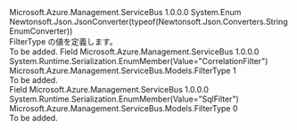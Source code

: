 <Type Name="FilterType" FullName="Microsoft.Azure.Management.ServiceBus.Models.FilterType">
  <TypeSignature Language="C#" Value="public enum FilterType" />
  <TypeSignature Language="ILAsm" Value=".class public auto ansi sealed FilterType extends System.Enum" />
  <TypeSignature Language="DocId" Value="T:Microsoft.Azure.Management.ServiceBus.Models.FilterType" />
  <TypeSignature Language="VB.NET" Value="Public Enum FilterType" />
  <TypeSignature Language="F#" Value="type FilterType = " />
  <AssemblyInfo>
    <AssemblyName>Microsoft.Azure.Management.ServiceBus</AssemblyName>
    <AssemblyVersion>1.0.0.0</AssemblyVersion>
  </AssemblyInfo>
  <Base>
    <BaseTypeName>System.Enum</BaseTypeName>
  </Base>
  <Attributes>
    <Attribute>
      <AttributeName>Newtonsoft.Json.JsonConverter(typeof(Newtonsoft.Json.Converters.StringEnumConverter))</AttributeName>
    </Attribute>
  </Attributes>
  <Docs>
    <summary>
            FilterType の値を定義します。
            </summary>
    <remarks>To be added.</remarks>
  </Docs>
  <Members>
    <Member MemberName="CorrelationFilter">
      <MemberSignature Language="C#" Value="CorrelationFilter" />
      <MemberSignature Language="ILAsm" Value=".field public static literal valuetype Microsoft.Azure.Management.ServiceBus.Models.FilterType CorrelationFilter = int32(1)" />
      <MemberSignature Language="DocId" Value="F:Microsoft.Azure.Management.ServiceBus.Models.FilterType.CorrelationFilter" />
      <MemberSignature Language="VB.NET" Value="CorrelationFilter" />
      <MemberSignature Language="F#" Value="CorrelationFilter = 1" Usage="Microsoft.Azure.Management.ServiceBus.Models.FilterType.CorrelationFilter" />
      <MemberType>Field</MemberType>
      <AssemblyInfo>
        <AssemblyName>Microsoft.Azure.Management.ServiceBus</AssemblyName>
        <AssemblyVersion>1.0.0.0</AssemblyVersion>
      </AssemblyInfo>
      <Attributes>
        <Attribute>
          <AttributeName>System.Runtime.Serialization.EnumMember(Value="CorrelationFilter")</AttributeName>
        </Attribute>
      </Attributes>
      <ReturnValue>
        <ReturnType>Microsoft.Azure.Management.ServiceBus.Models.FilterType</ReturnType>
      </ReturnValue>
      <MemberValue>1</MemberValue>
      <Docs>
        <summary>To be added.</summary>
      </Docs>
    </Member>
    <Member MemberName="SqlFilter">
      <MemberSignature Language="C#" Value="SqlFilter" />
      <MemberSignature Language="ILAsm" Value=".field public static literal valuetype Microsoft.Azure.Management.ServiceBus.Models.FilterType SqlFilter = int32(0)" />
      <MemberSignature Language="DocId" Value="F:Microsoft.Azure.Management.ServiceBus.Models.FilterType.SqlFilter" />
      <MemberSignature Language="VB.NET" Value="SqlFilter" />
      <MemberSignature Language="F#" Value="SqlFilter = 0" Usage="Microsoft.Azure.Management.ServiceBus.Models.FilterType.SqlFilter" />
      <MemberType>Field</MemberType>
      <AssemblyInfo>
        <AssemblyName>Microsoft.Azure.Management.ServiceBus</AssemblyName>
        <AssemblyVersion>1.0.0.0</AssemblyVersion>
      </AssemblyInfo>
      <Attributes>
        <Attribute>
          <AttributeName>System.Runtime.Serialization.EnumMember(Value="SqlFilter")</AttributeName>
        </Attribute>
      </Attributes>
      <ReturnValue>
        <ReturnType>Microsoft.Azure.Management.ServiceBus.Models.FilterType</ReturnType>
      </ReturnValue>
      <MemberValue>0</MemberValue>
      <Docs>
        <summary>To be added.</summary>
      </Docs>
    </Member>
  </Members>
</Type>